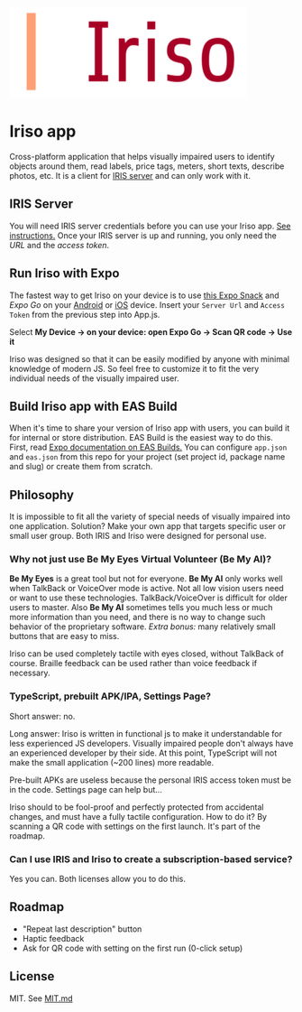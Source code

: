 
![IRIS](./iriso.png)

# Iriso app
Cross-platform application that helps visually impaired users to identify objects around them, read labels, price tags, meters, short texts, describe photos, etc.
It is a client for [IRIS  server](https://github.com/Egodx/iris) and can only work with it.

## IRIS Server
You will need IRIS server credentials before you can use your Iriso app. [See instructions.](https://github.com/Egodx/iris)
Once your IRIS server is up and running, you only need the *URL* and the *access token*.

## Run Iriso with Expo
The fastest way to get Iriso on your device is to use [this Expo Snack](https://snack.expo.dev/@xsdev/iriso-app) and *Expo Go* on your [Android](https://play.google.com/store/apps/details?id=host.exp.exponent) or [iOS](https://apps.apple.com/us/app/expo-go/id982107779) device. Insert your `Server Url` and `Access Token` from the previous step into App.js. 

Select **My Device → on your device: open Expo Go → Scan QR code → Use it** 

Iriso was designed so that it can be easily modified by anyone with minimal knowledge of modern JS. So feel free to customize it to fit the very individual needs of the visually impaired user.

## Build Iriso app with EAS Build
When it's time to share your version of Iriso app with users, you can build it for internal or store distribution. EAS Build is the easiest way to do this.
First, read [Expo documentation on EAS Builds.](https://docs.expo.dev/build/setup/) You can configure `app.json` and `eas.json` from this repo for your project (set project id, package name and slug) or create them from scratch.

## Philosophy
It is impossible to fit all the variety of special needs of visually impaired into one application. Solution? Make your own app that targets specific user or small user group. Both IRIS and Iriso were designed for personal use.

### Why not just use Be My Eyes Virtual Volunteer (Be My AI)?
**Be My Eyes** is a great tool but not for everyone. **Be My AI** only works well when TalkBack or VoiceOver mode is active. Not all low vision users need or want to use these technologies. TalkBack/VoiceOver is difficult for older users to master. Also **Be My AI** sometimes tells you much less or much more information than you need, and there is no way to change such behavior of the proprietary software. *Extra bonus:* many relatively small buttons that are easy to miss.

Iriso can be used completely tactile with eyes closed, without TalkBack of course. Braille feedback can be used rather than voice feedback if necessary.

### TypeScript, prebuilt APK/IPA, Settings Page?
Short answer: no.

Long answer: Iriso is written in functional js to make it understandable for less experienced JS developers. Visually impaired people don't always have an experienced developer by their side. At this point, TypeScript will not make the small application (~200 lines) more readable.

Pre-built APKs are useless because the personal IRIS access token must be in the code. Settings page can help but...

Iriso should to be fool-proof and perfectly protected from accidental changes, and must have a fully tactile configuration. How to do it? By scanning a QR code with settings on the first launch. It's part of the roadmap.

### Can I use IRIS and Iriso to create a subscription-based service? 
Yes you can. Both licenses allow you to do this.

## Roadmap
* "Repeat last description" button
* Haptic feedback
* Ask for QR code with setting on the first run (0-click setup)

## License
MIT. See [MIT.md](./MIT.md)
